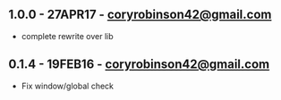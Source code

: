 ## 1.0.0 - 27APR17 - coryrobinson42@gmail.com
- complete rewrite over lib

## 0.1.4 - 19FEB16 - coryrobinson42@gmail.com
- Fix window/global check
